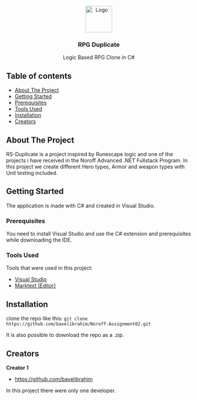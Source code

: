<p align="center">
  <a href="https://example.com/">
    <img src="SignLanguageLogo.png" alt="Logo" width=72 height=72>
  </a>

  <h3 align="center">RPG Duplicate</h3>

  <p align="center">
    Logic Based RPG Clone in C#
  </p>
</p>


## Table of contents

- [About The Project](#about-the-project)
- [Getting Started](#getting-started)
- [Prerequisites](#prerequisites)
- [Tools Used](#tools-used)
- [Installation](#installation)
- [Creators](#creators)

## About The Project

RS-Duplicate is a project inspired by Runescape logic and one of the projects i have received in the Noroff Advanced .NET Fullstack Program. In this project we create different Hero types, Armor and weapon types with Unit testing included. 

## Getting Started

The application is made with C# and created in Visual Studio.

### Prerequisites

You need to install Visual Studio and use the C# extension and prerequisites while downloading the IDE.

### Tools Used

Tools that were used in this project:

- [Visual Studio](https://visualstudio.microsoft.com/)
- [Marktext (Editor)](https://github.com/marktext/marktext)

## Installation

clone the repo like this:
`git clone https://github.com/bavelibrahim/Noroff-Assignment02.git`

It is also possible to download the repo as a .zip.

## Creators

**Creator 1**

- <https://github.com/bavelibrahim>

In this project there were only one developer. 
